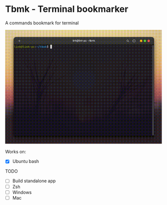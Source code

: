 # Tbmk - Terminal bookmarker

A commands bookmark for terminal

![](./tbmk.gif)

Works on:

- [x] Ubuntu bash

TODO

- [ ] Build standalone app
- [ ] Zsh
- [ ] Windows
- [ ] Mac
